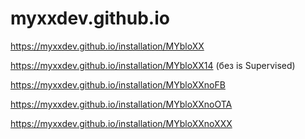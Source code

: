 # myxxdev.github.io
https://myxxdev.github.io/installation/MYbloXX

https://myxxdev.github.io/installation/MYbloXX14 (без is Supervised)

https://myxxdev.github.io/installation/MYbloXXnoFB

https://myxxdev.github.io/installation/MYbloXXnoOTA

https://myxxdev.github.io/installation/MYbloXXnoXXX
